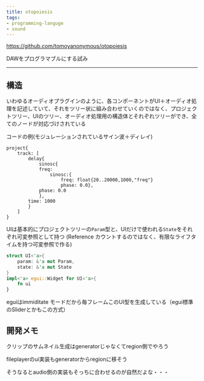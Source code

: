 ```yaml
---
title: otopoiesis
tags:
- programming-languge
- sound
---
```


https://github.com/tomoyanonymous/otopoiesis

DAWをプログラマブルにする試み

---

## 構造

いわゆるオーディオプラグインのように、各コンポーネントがUI＋オーディオ処理を記述していて、それをツリー状に組み合わせていくのではなく、プロジェクトツリー、UIのツリー、オーディオ処理用の構造体とそれぞれツリーができ、全てのノードが対応づけされている

コードの例(モジュレーションされているサイン波＋ディレイ)

```
project{
	track: [
		delay{
			sinosc{
			freq:
				sinosc:{
					freq: float{20..20000,1000,"freq"}
					phase: 0.0},
			phase: 0.0
			},
		time: 1000
		}
	]
}
```

UIは基本的にプロジェクトツリーの`Param`型と、UIだけで使われる`State`をそれぞれ可変参照として持つ
(Reference カウントするのではなく、有限なライフタイムを持つ可変参照で作る)

```rust
struct UI<'a>{
	param: &'a mut Param,
	state: &'a mut State
}
impl<'a> egui::Widget for UI<'a>{
	fn ui
}
```

eguiはimmiditate モードだから毎フレームこのUI型を生成している（egui標準のSliderとかもこの方式）


## 開発メモ

クリップのサムネイル生成はgeneratorじゃなくてregion側でやろう

fileplayerのui実装もgeneratorからregionに移そう

そうなるとaudio側の実装もそっちに合わせるのが自然だよな・・・

